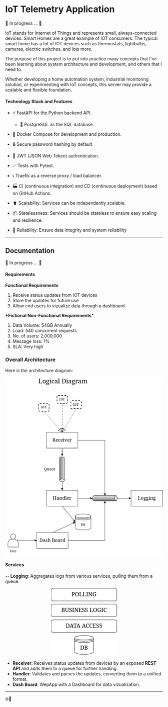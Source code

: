 # IoT Telemetry Application
:construction: In progress ... :construction:

IoT stands for Internet of Things and represents small, always-connected devices. Smart Homes are a great example of IOT consumers. The typical smart home has a lot of IOT devices such as thermostats, lightbulbs, cameras, electric switches, and lots more. 

The purpose of this project is to put into practice many concepts that I've been learning about system architecture and development, and others that I need to.

Whether developing a home automation system, industrial monitoring solution, or experimenting with IoT concepts, this server may provide a scalable and flexible foundation.

#### Technology Stack and Features

- ⚡ FastAPI for the Python backend API.
  - 💾 PostgreSQL as the SQL database.
- 🐋 Docker Compose for development and production.
- 🔒 Secure password hashing by default.
- 🔑 JWT (JSON Web Token) authentication.
- ✅ Tests with Pytest.
- 📞 Traefik as a reverse proxy / load balancer.
- 🏭 CI (continuous integration) and CD (continuous deployment) based on GitHub Actions.

- :arrow_up: Scalability: Services can be independently scalable.
- 📦 Statelessness: Services should be stateless to ensure easy scaling and resilience.
- 🧱 Reliability: Ensure data integrity and system reliability

---

## Documentation
:construction: In progress ... :construction:

#### Requirements
**Functional Requirements**
1. Receive status updates from IOT devices
2. Store the updates for future use
3. Allow end users to vizualize data through a dashboard

**\*Fictional Non-Functional Requirements\***
1. Data Volume: 54GB Annually
2. Load: 540 concurrent requests
3. No. of users: 2,000,000
4. Message loss: 1%
5. SLA: Very high

### Overall Architecture
Here is the architecture diagram:

<div style="text-align: center;">
  <img src="/img/logic_diagram.png" alt="Alt text" />
</div>

#### Services

-- **Logging**: Aggregates logs from various services, pulling them from a queue:

<div style="text-align: center;">
  <img src="/img/logging_arch.png" alt="Alt text" />
</div>


- **Receiver**: Receives status updates from devices by an exposed **REST API** and adds them to a queue for further handling.
- **Handler**: Validates and parses the updates, converting them to a unified format.
- **Dash Board**: WepApp with a Dashboard for data vizualization.

---

🌐🚀